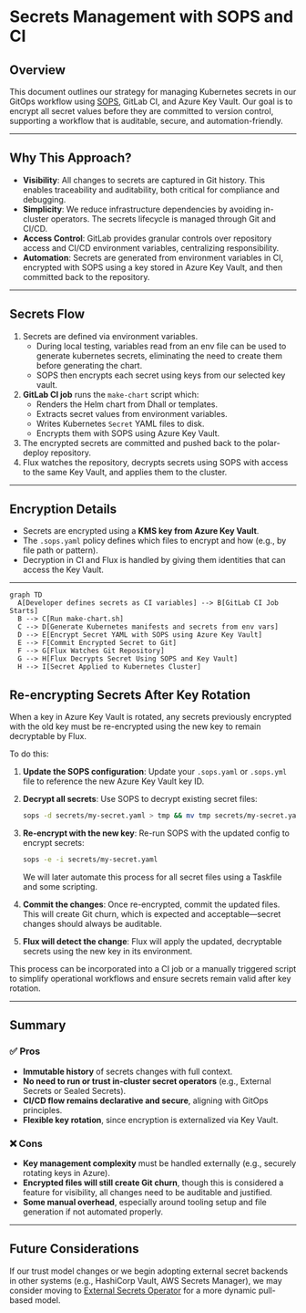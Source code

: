 # Secrets Management with SOPS and CI

## Overview

This document outlines our strategy for managing Kubernetes secrets in our GitOps workflow using [SOPS](https://github.com/getsops/sops), GitLab CI, and Azure Key Vault. Our goal is to encrypt all secret values before they are committed to version control, supporting a workflow that is auditable, secure, and automation-friendly.

---

## Why This Approach?

- **Visibility**: All changes to secrets are captured in Git history. This enables traceability and auditability, both critical for compliance and debugging.
- **Simplicity**: We reduce infrastructure dependencies by avoiding in-cluster operators. The secrets lifecycle is managed through Git and CI/CD.
- **Access Control**: GitLab provides granular controls over repository access and CI/CD environment variables, centralizing responsibility.
- **Automation**: Secrets are generated from environment variables in CI, encrypted with SOPS using a key stored in Azure Key Vault, and then committed back to the repository.

---

## Secrets Flow

1. Secrets are defined via environment variables.
    - During local testing, variables read from an env file can be used to generate kubernetes secrets, eliminating the need to create them before generating the chart.
    - SOPS then encrypts each secret using keys from our selected key vault.
2. **GitLab CI job** runs the `make-chart` script which:
   - Renders the Helm chart from Dhall or templates.
   - Extracts secret values from environment variables.
   - Writes Kubernetes `Secret` YAML files to disk.
   - Encrypts them with SOPS using Azure Key Vault.
3. The encrypted secrets are committed and pushed back to the polar-deploy repository.
4. Flux watches the repository, decrypts secrets using SOPS with access to the same Key Vault, and applies them to the cluster.

---

## Encryption Details

- Secrets are encrypted using a **KMS key from Azure Key Vault**.
- The `.sops.yaml` policy defines which files to encrypt and how (e.g., by file path or pattern).
- Decryption in CI and Flux is handled by giving them identities that can access the Key Vault.

---
```mermaid
graph TD
  A[Developer defines secrets as CI variables] --> B[GitLab CI Job Starts]
  B --> C[Run make-chart.sh]
  C --> D[Generate Kubernetes manifests and secrets from env vars]
  D --> E[Encrypt Secret YAML with SOPS using Azure Key Vault]
  E --> F[Commit Encrypted Secret to Git]
  F --> G[Flux Watches Git Repository]
  G --> H[Flux Decrypts Secret Using SOPS and Key Vault]
  H --> I[Secret Applied to Kubernetes Cluster]
```

## Re-encrypting Secrets After Key Rotation

When a key in Azure Key Vault is rotated, any secrets previously encrypted with the old key must be re-encrypted using the new key to remain decryptable by Flux.

To do this:

1. **Update the SOPS configuration**: Update your `.sops.yaml` or `.sops.yml` file to reference the new Azure Key Vault key ID.
2. **Decrypt all secrets**: Use SOPS to decrypt existing secret files:
   ```sh
   sops -d secrets/my-secret.yaml > tmp && mv tmp secrets/my-secret.yaml
   ```
3. **Re-encrypt with the new key**: Re-run SOPS with the updated config to encrypt secrets:
   ```sh
   sops -e -i secrets/my-secret.yaml
   ```
   We will later automate this process for all secret files using a Taskfile and some scripting.

4. **Commit the changes**: Once re-encrypted, commit the updated files. This will create Git churn, which is expected and acceptable—secret changes should always be auditable.
5. **Flux will detect the change**: Flux will apply the updated, decryptable secrets using the new key in its environment.

This process can be incorporated into a CI job or a manually triggered script to simplify operational workflows and ensure secrets remain valid after key rotation.


---

## Summary

### ✅ Pros
- **Immutable history** of secrets changes with full context.
- **No need to run or trust in-cluster secret operators** (e.g., External Secrets or Sealed Secrets).
- **CI/CD flow remains declarative and secure**, aligning with GitOps principles.
- **Flexible key rotation**, since encryption is externalized via Key Vault.

### ❌ Cons
- **Key management complexity** must be handled externally (e.g., securely rotating keys in Azure).
- **Encrypted files will still create Git churn**, though this is considered a feature for visibility, all changes need to be auditable and justified.
- **Some manual overhead**, especially around tooling setup and file generation if not automated properly.

---

## Future Considerations

If our trust model changes or we begin adopting external secret backends in other systems (e.g., HashiCorp Vault, AWS Secrets Manager), we may consider moving to [External Secrets Operator](https://external-secrets.io) for a more dynamic pull-based model.

